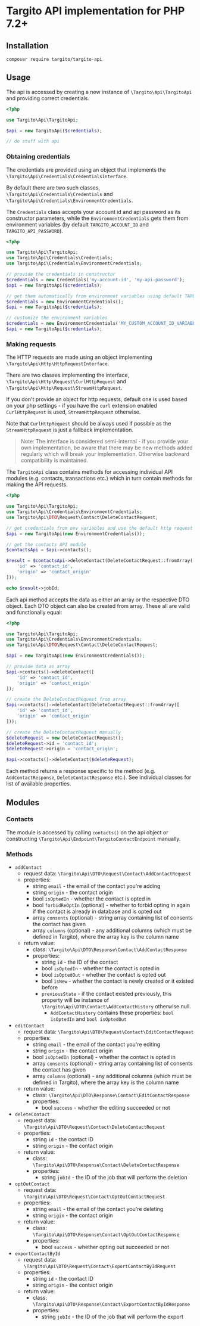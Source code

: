 # Targito API implementation for PHP 7.2+

## Installation

`composer require targito/targito-api`

## Usage

The api is accessed by creating a new instance of `\Targito\Api\TargitoApi` and providing correct credentials.

```php
<?php

use Targito\Api\TargitoApi;

$api = new TargitoApi($credentials);

// do stuff with api
```

### Obtaining credentials

The credentials are provided using an object that implements the `\Targito\Api\Credentials\CredentialsInterface`.

By default there are two such classes, `\Targito\Api\Credentials\Credentials` and
`\Targito\Api\Credentials\EnvironmentCredentials`.

The `Credentials` class accepts your account id and api password as its constructor parameters, while the
`EnvironmentCredentials` gets them from environment variables (by default `TARGITO_ACCOUNT_ID` and
`TARGITO_API_PASSWORD`).

```php
<?php

use Targito\Api\TargitoApi;
use Targito\Api\Credentials\Credentials;
use Targito\Api\Credentials\EnvironmentCredentials;

// provide the credentials in constructor
$credentials = new Credentials('my-account-id', 'my-api-password');
$api = new TargitoApi($credentials);

// get them automatically from environment variables using default TARGITO_ACCOUNT_ID and TARGITO_API_PASSWORD variables
$credentials = new EnvironmentCredentials();
$api = new TargitoApi($credentials);

// customize the environment variables
$credentials = new EnvironmentCredentials('MY_CUSTOM_ACCOUNT_ID_VARIABLE', 'MY_CUSTOM_API_PASSWORD_VARIABLE');
$api = new TargitoApi($credentials);
```

### Making requests

The HTTP requests are made using an object implementing `\Targito\Api\Http\HttpRequestInterface`.

There are two classes implementing the interface, `\Targito\Api\Http\Request\CurlHttpRequest` and
`\Targito\Api\Http\Request\StreamHttpRequest`.

If you don't provide an object for http requests, default one is used based on your php settings - if you have the
`curl` extension enabled `CurlHttpRequest` is used, `StreamHttpRequest` otherwise.

Note that `CurlHttpRequest` should be always used if possible as the `StreamHttpRequest` is just a fallback
implementation.

> Note: The interface is considered semi-internal - if you provide your own implementation, be aware that there
> may be new methods added regularly which will break your implementation. Otherwise backward compatibility is
> maintained.

The `TargitoApi` class contains methods for accessing individual API modules (e.g. contacts, transactions etc.)
which in turn contain methods for making the API requests.

```php
<?php

use Targito\Api\TargitoApi;
use Targito\Api\Credentials\EnvironmentCredentials;
use Targito\Api\DTO\Request\Contact\DeleteContactRequest;

// get credentials from env variables and use the default http request implementation
$api = new TargitoApi(new EnvironmentCredentials());

// get the contacts API module
$contactsApi = $api->contacts();

$result = $contactsApi->deleteContact(DeleteContactRequest::fromArray([
    'id' => 'contact_id',
    'origin' => 'contact_origin'
]));

echo $result->jobId;
```

Each api method accepts the data as either an array or the respective DTO object. Each DTO object can also be created
from array. These all are valid and functionally equal:

```php
<?php

use Targito\Api\TargitoApi;
use Targito\Api\Credentials\EnvironmentCredentials;
use Targito\Api\DTO\Request\Contact\DeleteContactRequest;

$api = new TargitoApi(new EnvironmentCredentials());

// provide data as array
$api->contacts()->deleteContact([
    'id' => 'contact_id',
    'origin' => 'contact_origin'
]);

// create the DeleteContactRequest from array
$api->contacts()->deleteContact(DeleteContactRequest::fromArray([
    'id' => 'contact_id',
    'origin' => 'contact_origin'
]));

// create the DeleteContactRequest manually
$deleteRequest = new DeleteContactRequest();
$deleteRequest->id = 'contact_id';
$deleteRequest->origin = 'contact_origin';

$api->contacts()->deleteContact($deleteRequest);
```

Each method returns a response specific to the method (e.g. `AddContactResponse`, `DeleteContactResponse` etc.).
See individual classes for list of available properties.

## Modules

### Contacts

The module is accessed by calling `contacts()` on the api object or constructing
`\Targito\Api\Endpoint\TargitoContactEndpoint` manually.

### Methods

- `addContact`
    - request data: `\Targito\Api\DTO\Request\Contact\AddContactRequest`
    - properties:
        - string `email` - the email of the contact you're adding
        - string `origin` - the contact origin
        - bool   `isOptedIn` - whether the contact is opted in
        - bool   `forbidReOptIn` (optional) - whether to forbid opting in again if the contact is already in database and
        is opted out
        - array  `consents` (optional) - string array containing list of consents the contact has given
        - array  `columns` (optional) - any additional columns (which must be defined in Targito), where the array key
        is the column name
    - return value:
        - class: `\Targito\Api\DTO\Response\Contact\AddContactResponse`
        - properties:
            - string `id` - the ID of the contact
            - bool   `isOptedIn` - whether the contact is opted in
            - bool   `isOptedOut` - whether the contact is opted out
            - bool   `isNew` - whether the contact is newly created or it existed before
            - `previousState` - if the contact existed previously, this property will be instance of
            `\Targito\Api\DTO\Contact\AddContactHistory` otherwise null.
                - `AddContactHistory` contains these properties: `bool isOptedIn` and `bool isOptedOut`
- `editContact`
    - request data: `\Targito\Api\DTO\Request\Contact\EditContactRequest`
    - properties:
        - string `email` - the email of the contact you're editing
        - string `origin` - the contact origin
        - bool   `isOptedIn` (optional) - whether the contact is opted in
        - array  `consents` (optional) - string array containing list of consents the contact has given
        - array  `columns` (optional) - any additional columns (which must be defined in Targito), where the array key
        is the column name
    - return value:
        - class: `\Targito\Api\DTO\Response\Contact\EditContactResponse`
        - properties:
            - bool `success` - whether the editing succeeded or not
- `deleteContact`
    - request data: `\Targito\Api\DTO\Request\Contact\DeleteContactRequest`
    - properties:
        - string `id` - the contact ID
        - string `origin` - the contact origin
    - return value:
        - class: `\Targito\Api\DTO\Response\Contact\DeleteContactResponse`
        - properties:
            - string `jobId` - the ID of the job that will perform the deletion
- `optOutContact`
    - request data: `\Targito\Api\DTO\Request\Contact\OptOutContactRequest`
    - properties:
        - string `email` - the email of the contact you're deleting
        - string `origin` - the contact origin 
    - return value:
        - class: `\Targito\Api\DTO\Response\Contact\OptOutContactResponse`
        - properties:
            - bool `success` - whether opting out succeeded or not
- `exportContactById`
    - request data: `\Targito\Api\DTO\Request\Contact\ExportContactByIdRequest`
    - properties:
        - string `id` - the contact ID
        - string `origin` - the contact origin
    - return value:
        - class: `\Targito\Api\DTO\Response\Contact\ExportContactByIdResponse`
        - properties:
            - string `jobId` - the ID of the job that will perform the export

